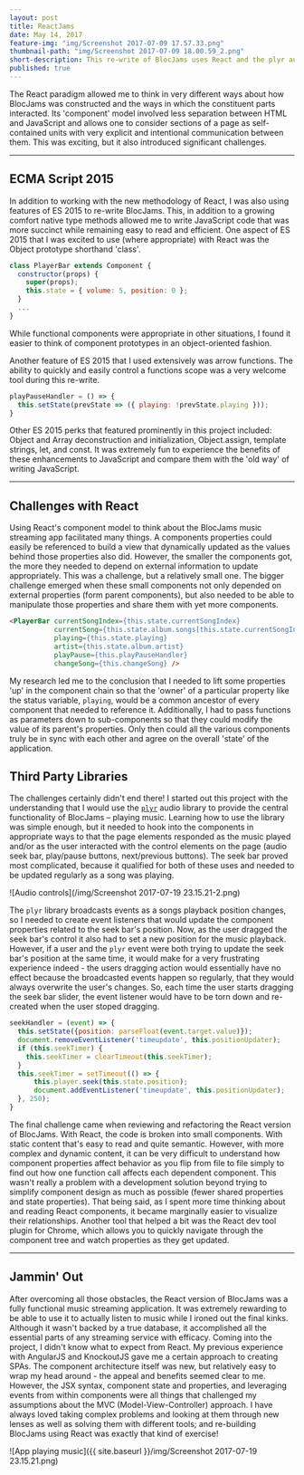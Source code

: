 ```yaml
---
layout: post
title: ReactJams
date: May 14, 2017
feature-img: "img/Screenshot 2017-07-09 17.57.33.png"
thumbnail-path: "img/Screenshot 2017-07-09 18.00.59_2.png"
short-description: This re-write of BlocJams uses React and the plyr audio plugin to create a fully functional audio-streaming app.
published: true
---
```


The React paradigm allowed me to think in very different ways about how BlocJams was constructed and the ways in which the constituent parts interacted. Its 'component' model involved less separation between HTML and JavaScript and allows one to consider sections of a page as self-contained units with very explicit and intentional communication between them. This was exciting, but it also introduced significant challenges.

---

## ECMA Script 2015

In addition to working with the new methodology of React, I was also using features of ES 2015 to re-write BlocJams. This, in addition to a growing comfort native type methods allowed me to write JavaScript code that was more succinct while remaining easy to read and efficient. One aspect of ES 2015 that I was excited to use (where appropriate) with React was the Object prototype shorthand 'class'.

```javascript
class PlayerBar extends Component {
  constructor(props) {
    super(props);
    this.state = { volume: 5, position: 0 };
  }
  ...
}
```

While functional components were appropriate in other situations, I found it easier to think of component prototypes in an object-oriented fashion.

Another feature of ES 2015 that I used extensively was arrow functions. The ability to quickly and easily control a functions scope was a very welcome tool during this re-write.

```javascript
playPauseHandler = () => {
  this.setState(prevState => ({ playing: !prevState.playing }));
}
```

Other ES 2015 perks that featured prominently in this project included: Object and Array deconstruction and initialization, Object.assign, template strings, let, and const. It was extremely fun to experience the benefits of these enhancements to JavaScript and compare them with the 'old way' of writing JavaScript.

---

## Challenges with React

Using React's component model to think about the BlocJams music streaming app facilitated many things. A components properties could easily be referenced to build a view that dynamically updated as the values behind those properties also did. However, the smaller the components got, the more they needed to depend on external information to update appropriately. This was a challenge, but a relatively small one. The bigger challenge emerged when these small components not only depended on external properties (form parent components), but also needed to be able to manipulate those properties and share them with yet more components.

```html
<PlayerBar currentSongIndex={this.state.currentSongIndex}
           currentSong={this.state.album.songs[this.state.currentSongIndex]}
           playing={this.state.playing}
           artist={this.state.album.artist}
           playPause={this.playPauseHandler}
           changeSong={this.changeSong} />
```

My research led me to the conclusion that I needed to lift some properties 'up' in the component chain so that the 'owner' of a particular property like the status variable, `playing`, would be a common ancestor of every component that needed to reference it. Additionally, I had to pass functions as parameters down to sub-components so that they could modify the value of its parent's properties. Only then could all the various components truly be in sync with each other and agree on the overall 'state' of the application.

## Third Party Libraries

The challenges certainly didn't end there! I started out this project with the understanding that I would use the [`plyr`](https://github.com/hadley/plyr) audio library to provide the central functionality of BlocJams – playing music. Learning how to use the library was simple enough, but it needed to hook into the components in appropriate ways to that the page elements responded as the music played and/or as the user interacted with the control elements on the page (audio seek bar, play/pause buttons, next/previous buttons). The seek bar proved most complicated, because it qualified for both of these uses and needed to be updated regularly as a song was playing.

![Audio controls](/img/Screenshot 2017-07-19 23.15.21-2.png)

The `plyr` library broadcasts events as a songs playback position changes, so I needed to create event listeners that would update the component properties related to the seek bar's position. Now, as the user dragged the seek bar's control it also had to set a new position for the music playback. However, if a user and the `plyr` event were both trying to update the seek bar's position at the same time, it would make for a very frustrating experience indeed - the users dragging action would essentially have no effect because the broadcasted events happen so regularly, that they would always overwrite the user's changes. So, each time the user starts dragging the seek bar slider, the event listener would have to be torn down and re-created when the user stoped dragging.

```javascript
seekHandler = (event) => {
  this.setState({position: parseFloat(event.target.value)});
  document.removeEventListener('timeupdate', this.positionUpdater);
  if (this.seekTimer) {
    this.seekTimer = clearTimeout(this.seekTimer);
  }
  this.seekTimer = setTimeout(() => {
      this.player.seek(this.state.position);
      document.addEventListener('timeupdate', this.positionUpdater);
  }, 250);
}
```

The final challenge came when reviewing and refactoring the React version of BlocJams. With React, the code is broken into small components. With static content that's easy to read and quite semantic. However, with more complex and dynamic content, it can be very difficult to understand how component properties affect behavior as you flip from file to file simply to find out how one function call affects each dependent component. This wasn't really a problem with a development solution beyond trying to simplify component design as much as possible (fewer shared properties and state properties). That being said, as I spent more time thinking about and reading React components, it became marginally easier to visualize their relationships. Another tool that helped a bit was the React dev tool plugin for Chrome, which allows you to quickly navigate through the component tree and watch properties as they get updated.

---

## Jammin' Out

After overcoming all those obstacles, the React version of BlocJams was a fully functional music streaming application. It was extremely rewarding to be able to use it to actually listen to music while I ironed out the final kinks. Although it wasn't backed by a true database, it accomplished all the essential parts of any streaming service with efficacy. Coming into the project, I didn't know what to expect from React. My previous experience with AngularJS and KnockoutJS gave me a certain approach to creating SPAs. The component architecture itself was new, but relatively easy to wrap my head around - the appeal and benefits seemed clear to me. However, the JSX syntax, component state and properties, and leveraging events from within components were all things that challenged my assumptions about the MVC (Model-View-Controller) approach. I have always loved taking complex problems and looking at them through new lenses as well as solving them with different tools; and re-building BlocJams using React was exactly that kind of exercise!

![App playing music]({{ site.baseurl }}/img/Screenshot 2017-07-19 23.15.21.png)
